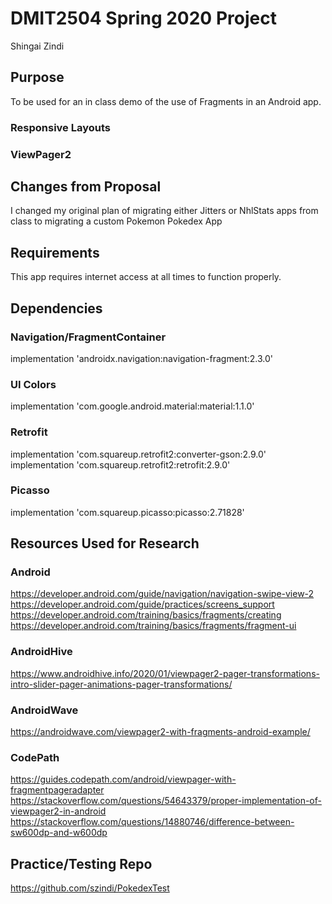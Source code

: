 # DMIT2504 Spring 2020 Project
Shingai Zindi

## Purpose
To be used for an in class demo of the use of Fragments in an Android app.
### Responsive Layouts
### ViewPager2

## 
## Changes from Proposal
I changed my original plan of migrating either Jitters or NhlStats apps from class to migrating a custom Pokemon Pokedex App

## 
## Requirements
This app requires internet access at all times to function properly.

## 
## Dependencies
### Navigation/FragmentContainer
implementation 'androidx.navigation:navigation-fragment:2.3.0'

### UI Colors
implementation 'com.google.android.material:material:1.1.0'

### Retrofit
implementation 'com.squareup.retrofit2:converter-gson:2.9.0'
implementation 'com.squareup.retrofit2:retrofit:2.9.0'

### Picasso
implementation 'com.squareup.picasso:picasso:2.71828'

## 
## Resources Used for Research
### Android
https://developer.android.com/guide/navigation/navigation-swipe-view-2
https://developer.android.com/guide/practices/screens_support
https://developer.android.com/training/basics/fragments/creating
https://developer.android.com/training/basics/fragments/fragment-ui
### AndroidHive
https://www.androidhive.info/2020/01/viewpager2-pager-transformations-intro-slider-pager-animations-pager-transformations/
### AndroidWave
https://androidwave.com/viewpager2-with-fragments-android-example/
### CodePath
https://guides.codepath.com/android/viewpager-with-fragmentpageradapter
https://stackoverflow.com/questions/54643379/proper-implementation-of-viewpager2-in-android
https://stackoverflow.com/questions/14880746/difference-between-sw600dp-and-w600dp

## Practice/Testing Repo
https://github.com/szindi/PokedexTest
